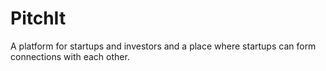 # PitchIt
A platform for startups and investors and a place where startups can form connections with each other.
